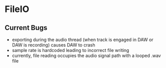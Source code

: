 # FileIO

## Current Bugs

- exporting during the audio thread (when track is engaged in DAW or DAW is recording) causes DAW to crash
- sample rate is hardcoded leading to incorrect file writing
- currently, file reading occupies the audio signal path with a looped .wav file
